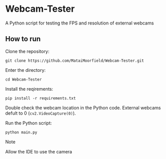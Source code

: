 # Webcam-Tester
A Python script for testing the FPS and resolution of external webcams

## How to run

Clone the repository:
```
git clone https://github.com/MataiMoorfield/Webcam-Tester.git
```
Enter the directory:
```
cd Webcam-Tester
```
Install the reqirements:
```
pip install -r requirements.txt
```
Double check the webcam location in the Python code. External webcams defult to 0 (```cv2.VideoCapture(0)```).

Run the Python script:
```
python main.py
```
> [!NOTE]
> Allow the IDE to use the camera
